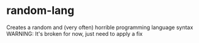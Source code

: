 
# random-lang

Creates a random and (very often) horrible programming language syntax
WARNING: It's broken for now, just need to apply a fix
